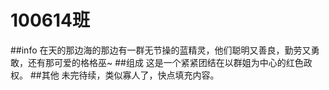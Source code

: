 100614班
======
##info
在天的那边海的那边有一群无节操的蓝精灵，他们聪明又善良，勤劳又勇敢，还有那可爱的格格巫~
##组成
这是一个紧紧团结在以群姐为中心的红色政权。
##其他
未完待续，类似寡人了，快点填充内容。
